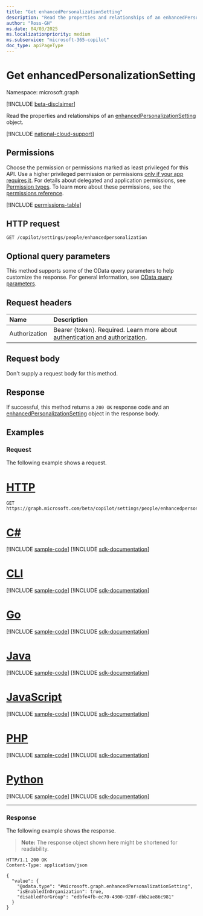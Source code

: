 ```yaml
---
title: "Get enhancedPersonalizationSetting"
description: "Read the properties and relationships of an enhancedPersonalizationSetting object."
author: "Ross-GH"
ms.date: 04/03/2025
ms.localizationpriority: medium
ms.subservice: "microsoft-365-copilot"
doc_type: apiPageType
---
```


# Get enhancedPersonalizationSetting

Namespace: microsoft.graph

[!INCLUDE [beta-disclaimer](../../includes/beta-disclaimer.md)]

Read the properties and relationships of an [enhancedPersonalizationSetting](../resources/enhancedpersonalizationsetting.md) object.

[!INCLUDE [national-cloud-support](../../includes/global-only.md)]

## Permissions

Choose the permission or permissions marked as least privileged for this API. Use a higher privileged permission or permissions [only if your app requires it](/graph/permissions-overview#best-practices-for-using-microsoft-graph-permissions). For details about delegated and application permissions, see [Permission types](/graph/permissions-overview#permission-types). To learn more about these permissions, see the [permissions reference](/graph/permissions-reference).

<!-- { "blockType": "permissions", "name": "enhancedpersonalizationsetting_get" } -->
[!INCLUDE [permissions-table](../includes/permissions/enhancedpersonalizationsetting-get-permissions.md)]

## HTTP request

<!-- {
  "blockType": "ignored"
}
-->
``` http
GET /copilot/settings/people/enhancedpersonalization
```

## Optional query parameters

This method supports some of the OData query parameters to help customize the response. For general information, see [OData query parameters](/graph/query-parameters).

## Request headers

|Name|Description|
|:---|:---|
|Authorization|Bearer {token}. Required. Learn more about [authentication and authorization](/graph/auth/auth-concepts).|

## Request body

Don't supply a request body for this method.

## Response

If successful, this method returns a `200 OK` response code and an [enhancedPersonalizationSetting](../resources/enhancedpersonalizationsetting.md) object in the response body.

## Examples

### Request

The following example shows a request.
# [HTTP](#tab/http)
<!-- {
  "blockType": "request",
  "name": "get_enhancedpersonalizationsetting"
}
-->
``` http
GET https://graph.microsoft.com/beta/copilot/settings/people/enhancedpersonalization
```

# [C#](#tab/csharp)
[!INCLUDE [sample-code](../includes/snippets/csharp/get-enhancedpersonalizationsetting-csharp-snippets.md)]
[!INCLUDE [sdk-documentation](../includes/snippets/snippets-sdk-documentation-link.md)]

# [CLI](#tab/cli)
[!INCLUDE [sample-code](../includes/snippets/cli/get-enhancedpersonalizationsetting-cli-snippets.md)]
[!INCLUDE [sdk-documentation](../includes/snippets/snippets-sdk-documentation-link.md)]

# [Go](#tab/go)
[!INCLUDE [sample-code](../includes/snippets/go/get-enhancedpersonalizationsetting-go-snippets.md)]
[!INCLUDE [sdk-documentation](../includes/snippets/snippets-sdk-documentation-link.md)]

# [Java](#tab/java)
[!INCLUDE [sample-code](../includes/snippets/java/get-enhancedpersonalizationsetting-java-snippets.md)]
[!INCLUDE [sdk-documentation](../includes/snippets/snippets-sdk-documentation-link.md)]

# [JavaScript](#tab/javascript)
[!INCLUDE [sample-code](../includes/snippets/javascript/get-enhancedpersonalizationsetting-javascript-snippets.md)]
[!INCLUDE [sdk-documentation](../includes/snippets/snippets-sdk-documentation-link.md)]

# [PHP](#tab/php)
[!INCLUDE [sample-code](../includes/snippets/php/get-enhancedpersonalizationsetting-php-snippets.md)]
[!INCLUDE [sdk-documentation](../includes/snippets/snippets-sdk-documentation-link.md)]

# [Python](#tab/python)
[!INCLUDE [sample-code](../includes/snippets/python/get-enhancedpersonalizationsetting-python-snippets.md)]
[!INCLUDE [sdk-documentation](../includes/snippets/snippets-sdk-documentation-link.md)]

---


### Response

The following example shows the response.
>**Note:** The response object shown here might be shortened for readability.
<!-- {
  "blockType": "response",
  "truncated": true,
  "@odata.type": "microsoft.graph.enhancedPersonalizationSetting"
}
-->
``` http
HTTP/1.1 200 OK
Content-Type: application/json

{
  "value": {
    "@odata.type": "#microsoft.graph.enhancedPersonalizationSetting",
    "isEnabledInOrganization": true,
    "disabledForGroup": "edbfe4fb-ec70-4300-928f-dbb2ae86c981"
  }
}
```

